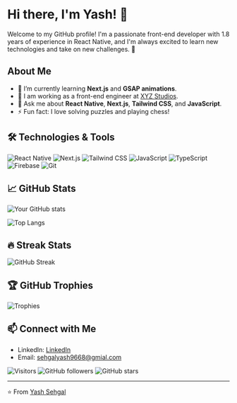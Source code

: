 <!-- Add a header image or GIF -->

# Hi there, I'm Yash! 👋

Welcome to my GitHub profile! I'm a passionate front-end developer with 1.8 years of experience in React Native, and I'm always excited to learn new technologies and take on new challenges. 🚀

## About Me
- 🌱 I’m currently learning **Next.js** and **GSAP animations**.
- 💼 I am working as a front-end engineer at [XYZ Studios](https://xyz.studio/).
- 💬 Ask me about **React Native**, **Next.js**, **Tailwind CSS**, and **JavaScript**.
- ⚡ Fun fact: I love solving puzzles and playing chess!

## 🛠️ Technologies & Tools

![React Native](https://img.shields.io/badge/React_Native-20232A?style=for-the-badge&logo=react&logoColor=61DAFB)
![Next.js](https://img.shields.io/badge/Next.js-000000?style=for-the-badge&logo=nextdotjs&logoColor=white)
![Tailwind CSS](https://img.shields.io/badge/Tailwind_CSS-38B2AC?style=for-the-badge&logo=tailwind-css&logoColor=white)
![JavaScript](https://img.shields.io/badge/JavaScript-F7DF1E?style=for-the-badge&logo=javascript&logoColor=black)
![TypeScript](https://img.shields.io/badge/TypeScript-3178C6?style=for-the-badge&logo=typescript&logoColor=white)
![Firebase](https://img.shields.io/badge/Firebase-FFCA28?style=for-the-badge&logo=firebase&logoColor=black)
![Git](https://img.shields.io/badge/Git-F05032?style=for-the-badge&logo=git&logoColor=white)

## 📈 GitHub Stats

![Your GitHub stats](https://github-readme-stats.vercel.app/api?username=yashseh&show_icons=true&theme=radical)

![Top Langs](https://github-readme-stats.vercel.app/api/top-langs/?username=yashseh&layout=compact&theme=radical)

## 🔥 Streak Stats

![GitHub Streak](https://github-readme-streak-stats.herokuapp.com/?user=yashseh&theme=radical)

## 🏆 GitHub Trophies

![Trophies](https://github-profile-trophy.vercel.app/?username=yashseh&theme=radical&no-bg=true&no-frame=true&column=7)


## 📫 Connect with Me

- LinkedIn: [LinkedIn](https://www.linkedin.com/in/yourprofile)
- Email: [sehgalyash9668@gmial.com](sehgalyash9668@gmail.com)

<!-- Add some badges for fun -->
![Visitors](https://visitor-badge.glitch.me/badge?page_id=yashseh)
![GitHub followers](https://img.shields.io/github/followers/yashseh?label=Follow&style=social)
![GitHub stars](https://img.shields.io/github/stars/yashseh?style=social)

<!-- Add a footer with a fun message or a quote -->
---
⭐️ From [Yash Sehgal](https://github.com/yashseh)
